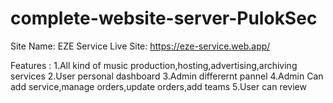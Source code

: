 # complete-website-server-PulokSec
Site Name: EZE Service
Live Site: https://eze-service.web.app/

Features :
1.All kind of music production,hosting,advertising,archiving services
2.User personal dashboard
3.Admin differernt pannel
4.Admin Can add service,manage orders,update orders,add teams
5.User can review

